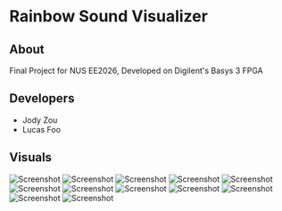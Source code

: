 # Rainbow Sound Visualizer
## About
Final Project for NUS EE2026, Developed on Digilent's Basys 3 FPGA

## Developers
- Jody Zou
- Lucas Foo

## Visuals
![Screenshot](images/visual1.jpg)
![Screenshot](images/visual2.jpg)
![Screenshot](images/visual3.jpg)
![Screenshot](images/visual4.jpg)
![Screenshot](images/visual5.jpg)
![Screenshot](images/visual6.jpg)
![Screenshot](images/visual7.jpg)
![Screenshot](images/visual8.jpg)
![Screenshot](images/visual9.jpg)
![Screenshot](images/visual10.jpg)
![Screenshot](images/visual11.jpg)
![Screenshot](images/visual12.jpg)


